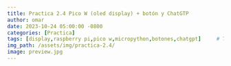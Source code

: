 ```yaml
---
title: Practica 2.4 Pico W (oled display) + botón y ChatGTP
author: omar
date: 2023-10-24 05:00:00 -0800
categories: [Practica]
tags: [display,raspberry pi,pico w,micropython,botones,chatgpt]     # TAG names should always be lowercase
img_path: /assets/img/practica-2.4/
image: preview.jpg
---
```

